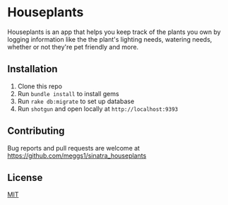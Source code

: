 # Houseplants

Houseplants is an app that helps you keep track of the plants you own by logging information like the the plant's lighting needs, watering needs, whether or not they're pet friendly and more. 

## Installation

1. Clone this repo
2. Run `bundle install` to install gems
3. Run `rake db:migrate` to set up database
4. Run `shotgun` and open locally at `http://localhost:9393`

## Contributing
Bug reports and pull requests are welcome at https://github.com/meggs1/sinatra_houseplants

## License
[MIT](https://choosealicense.com/licenses/mit/)